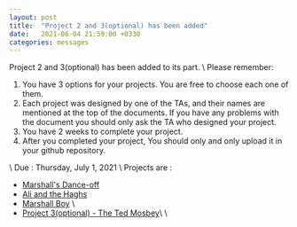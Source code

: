 ```yaml
---
layout: post
title:  "Project 2 and 3(optional) has been added"
date:   2021-06-04 21:59:00 +0330
categories: messages
---
```

Project 2 and 3(optional) has been added to its part.
\\
Please remember:
1. You have 3 options for your projects. You are free to choose each one of them.
2. Each project was designed by one of the TAs, and their names are mentioned at the top of the documents. If you have any problems with the document you should only ask the TA who designed your project.
3. You have 2 weeks to complete your project.
4. After you completed your project, You should only and only upload it in your github repository.

\\
Due : Thursday, July 1, 2021
\\
Projects are :
- [Marshall's Dance-off](https://kntu-ce.github.io/PG_AD/documents/AD_3992_P2_AS.pdf)
- [Ali and the Haghs](https://kntu-ce.github.io/PG_AD/documents/AD_3992_P2_SSH.pdf)
- [Marshall Boy](https://kntu-ce.github.io/PG_AD/documents/AD_3992_P2_MSH.pdf)
\\
- [Project 3(optional) - The Ted Mosbey](https://kntu-ce.github.io/PG_AD/documents/AD_3992_P3_AS.pdf)\\
\\